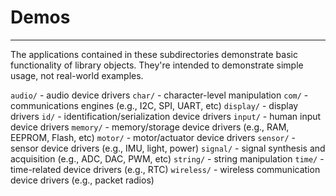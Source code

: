 # Demos
-------

The applications contained in these subdirectories demonstrate basic functionality of library objects.
They're intended to demonstrate simple usage, not real-world examples.

`audio/`	- audio device drivers
`char/`         - character-level manipulation
`com/`		- communications engines (e.g., I2C, SPI, UART, etc)
`display/`	- display drivers
`id/`           - identification/serialization device drivers
`input/` 	- human input device drivers
`memory/`	- memory/storage device drivers (e.g., RAM, EEPROM, Flash, etc)
`motor/`   	- motor/actuator device drivers
`sensor/`       - sensor device drivers (e.g., IMU, light, power)
`signal/`	- signal synthesis and acquisition (e.g., ADC, DAC, PWM, etc)
`string/`       - string manipulation
`time/`         - time-related device drivers (e.g., RTC)
`wireless/`	- wireless communication device drivers (e.g., packet radios)

